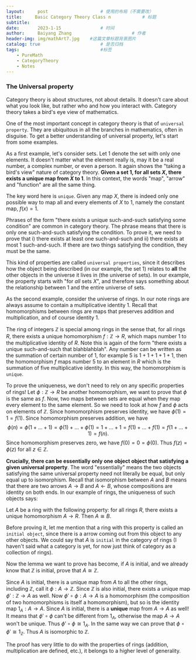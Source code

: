 ```yaml
---
layout:     post   				    # 使用的布局（不需要改）
title:     Basic Category Theory Class n			# 标题 
subtitle:   
date:       2023-1-15 				# 时间
author:     Baiyang Zhang 						# 作者
header-img: img/mathArt7.jpg 	#这篇文章标题背景图片
catalog: true 						# 是否归档
tags:								#标签
    - PureMath
    - CategoryTheory
    - Notes
---
```


### The Universal property

Category theory is about structures, not about details. It doesn't care about what you look like, but rather who and how you interact with. Category theory takes a bird's eye view of mathematics. 

One of the most important concept in category theory is that of `universal property`. They are ubiquitous in all the branches in mathematics, often in disguise. To get a better understanding of universal property, let's start from some examples.

As a first example, let's consider sets. Let $1$ denote the set with only one elements. It doesn't matter what the element really is, may it be a real number, a complex number, or even a person. It again shows the "taking a bird's view" nature of category theory. **Given a set $1$, for all sets $X$, there exists a unique map from $X$ to $1$**. In this context, the words "map", "arrow" and "function" are all the same thing.

The key word here is `unique`. Given any map $X$, there is indeed only one possible way to map all and every elements of $X$ to $1$, namely the constant map, $f(x)=1$. 

Phrases of the form "there exists a unique such-and-such satisfying some condition" are common in category theory. The phrase means that there is only one such-and-such satisfying the condition. To prove it, we need to prove that i) there exists at least one such-and-such and ii) there exists at most 1 such-and-such. If there are two things satisfying the condition, they must be the same.

This kind of properties are called `universal properties`, since it describes how the object being described (in our example, the set $1$) relates to **all** the other objects in the universe it lives in (the universe of sets). In our example, the property starts with "for *all* sets $X$", and therefore says something about the relationship between $1$ and the entire universe of sets.

As the second example, consider the universe of rings. In our note rings are always assume to contain a multiplicative identity $1$. Recall that homomorphisms between rings are maps that preserves addition and multiplication, and of course identity $1$. 

The ring of integers $\mathbb{Z}$ is special among rings in the sense that, for all rings $R$, there exists a unique homomorphism $f:\mathbb{Z}\to R$, which maps number $1$ to the multiplicative identity of $R$. Note this is again of the form "there exists a unique such-and-such that blahblahblah". Any number can be written as the summation of certain number of $1$, for example $5$ is $1+1+1+1+1$, then the homomorphism $f$ maps number $5$ to an element in $R$ which is the summation of five multiplicative identity. In this way, the homomorphism is `unique`. 

To prove the uniqueness, we don't need to rely on any specific properties of rings! Let $\phi:\mathbb{Z}\to R$ be another homomorphism, we want to prove that $\phi$ is the same as $f$. Now, two maps between sets are equal when they map every element to the same element. So we need to look at how $f$ and $\phi$ acts on elements of $\mathbb{Z}$. Since homomorphism preserves identity, we have $\phi(1)=1=f(1)$. Since homomorphism preserves addition, we have 
$$
\phi(n) = \phi(1+\dots+1) = \phi(1)+\dots+\phi(1)=1+\dots+1=f(1)+\dots+f(1)=f(1+\dots+1)=f(n).
$$
Since homomorphism preserves zero, we have $f(0)=0=\phi(0)$. Thus $f(z)=\phi(z)$ for all $z\in\mathbb{Z}$. 

**Crucially, there can be essentially only one object object that satisfying a given universal property**. The word "essentially" means the two objects satisfying the same universal property need not literally be equal, but only equal up to isomorphism. Recall that isomorphism between $A$ and $B$ means that there are two arrows $A\to B$ and $A\leftarrow B$, whose compositions are identity on both ends. In our example of rings, the uniqueness of such objects says:

Let $A$ be a ring with the following property: for all rings $R$, there exists a unique homomorphism $A\to R$. Then $A\cong B$.

Before proving it, let me mention that a ring with this property is called an `initial object`, since there is a arrow coming out from this object to any other objects. We could say that $A$ is `initial` in the category of rings (I haven't said what a category is yet, for now just think of category as a collection of rings).

Now the lemma we want to prove has become, if $A$ is initial, and we already know that $\mathbb{Z}$ is initial, prove that $A\cong \mathbb{Z}$. 

Since $A$ is initial, there is a unique map from $A$ to all the other rings, including $\mathbb{Z}$, call it $\phi:A\to \mathbb{Z}$. Since $\mathbb{Z}$ is also initial, there exists a unique map $\phi':\mathbb{Z}\to A$ as well. Now $\phi'\circ\phi:A\to A$ is a homomorphism (the composition of two homomorphisms is itself a homomorphism), but so is the identity map $1_{A}:A\to A$. Since $A$ is initial, there is a **unique** map from $A\to A$ as well! It means that $\phi'\circ\phi$ can't be different from $1_{A}$, otherwise the map $A\to A$ won't be unique. Thus $\phi'\circ\phi\cong {1}_{A}$. In the same way we can prove that $\phi\circ\phi'\cong 1_{\mathbb{Z}}$. Thus $A$ is isomorphic to $\mathbb{Z}$.

The proof has very little to do with the properties of rings (addition, multiplication are defined, etc.), it belongs to a higher level of generality.  


